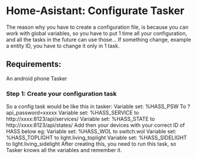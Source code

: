 # Home-Asistant: Configurate Tasker
The reason why you have to create a configuration file, is because you can work with global variables, so you have to put 1 time all your configuration, and all the tasks in the future can use those... If something change, example a entity ID, you have to change it only in 1 task.

## Requirements:
An android phone
Tasker

### Step 1: Create your configuration task

So a config task would be like this in tasker:
Variable set: %HASS_PSW To ?api_password=xxxxx
Variable set: %HASS_SERVICE to http://xxxx:8123/api/services/
Variable set: %HASS_STATE to http://xxxx:8123/api/states/
Add then your devices with your correct ID of HASS below eg:
Variable set: %HASS_WOL to switch.wol
Variable set: %HASS_TOPLIGHT to light.living_toplight
Variable set: %HASS_SIDELIGHT to light.living_sidelight
After creating this, you need to run this task, so Tasker knows all the variables and remember it.
